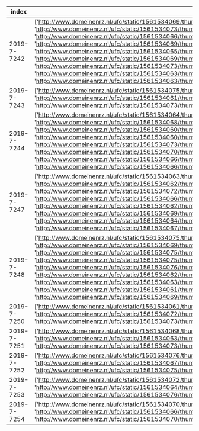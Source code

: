 index|image_urls|brand|model|model_specification|color|age|body_type|convertible|number_of_doors|length|height|width|wheelbase|foreign_registration|registration_number|taxi
-----|-----|-----|-----|-----|-----|-----|-----|-----|-----|-----|-----|-----|-----|-----|-----|-----
2019-7-7242|['http://www.domeinenrz.nl/ufc/static/1561534069/thumb/domeinenrz_sites/931a549259c4d1459047297cbbb29b88/1024/768/image.jpg', 'http://www.domeinenrz.nl/ufc/static/1561534073/thumb/domeinenrz_sites/bac0ff7604ef3d1d536596d1012be105/1024/768/image.jpg', 'http://www.domeinenrz.nl/ufc/static/1561534066/thumb/domeinenrz_sites/6ee0aeb4861e23924467c346871638ca/1024/768/image.jpg', 'http://www.domeinenrz.nl/ufc/static/1561534069/thumb/domeinenrz_sites/92ce3bd13876c537f936b73b65e5c7ed/1024/768/image.jpg', 'http://www.domeinenrz.nl/ufc/static/1561534065/thumb/domeinenrz_sites/5cb03b9bca6b67963cbda8f720276b84/1024/768/image.jpg', 'http://www.domeinenrz.nl/ufc/static/1561534069/thumb/domeinenrz_sites/8f276f1f6dcc45c2695f952ace7445a6/1024/768/image.jpg', 'http://www.domeinenrz.nl/ufc/static/1561534073/thumb/domeinenrz_sites/c15b42904b5d657a5227e013ce885c8c/1024/768/image.jpg', 'http://www.domeinenrz.nl/ufc/static/1561534063/thumb/domeinenrz_sites/35dddef401c46c4cc01e8242bd7c4e04/1024/768/image.jpg', 'http://www.domeinenrz.nl/ufc/static/1561534063/thumb/domeinenrz_sites/3139fc3658822f3ef631596f3b8167e9/1024/768/image.jpg']|AUDI|a3 sportback||GRIJS|1691.0|hatchback|False|4|4425.0|1477.0|1785.0|2620.0||XG-807-L|False
2019-7-7243|['http://www.domeinenrz.nl/ufc/static/1561534075/thumb/domeinenrz_sites/d1476d702aca029e71d0e696a8b99013/1024/768/image.jpg', 'http://www.domeinenrz.nl/ufc/static/1561534061/thumb/domeinenrz_sites/0f466e9f245aa29f9cdab7b419e84f7a/1024/768/image.jpg', 'http://www.domeinenrz.nl/ufc/static/1561534073/thumb/domeinenrz_sites/b5850ffa98cbdee1197a75a190f347b1/1024/768/image.jpg']|FIAT|punto||ZWART|2985.0|mpv|False|4|4065.0|1490.0|1687.0|2510.0||75-RBF-6|False
2019-7-7244|['http://www.domeinenrz.nl/ufc/static/1561534064/thumb/domeinenrz_sites/4b3b5b137dc1a20caf351ec917de6d8e/1024/768/image.jpg', 'http://www.domeinenrz.nl/ufc/static/1561534068/thumb/domeinenrz_sites/86c4c505cc9234ad2c370c43703c5ed6/1024/768/image.jpg', 'http://www.domeinenrz.nl/ufc/static/1561534060/thumb/domeinenrz_sites/007f774f0107a628a11958808ed5d00b/1024/768/image.jpg', 'http://www.domeinenrz.nl/ufc/static/1561534060/thumb/domeinenrz_sites/000ea91f42e0255dfca36c96e97cbd21/1024/768/image.jpg', 'http://www.domeinenrz.nl/ufc/static/1561534073/thumb/domeinenrz_sites/b931841d2ffce007e6b35b21002ca33c/1024/768/image.jpg', 'http://www.domeinenrz.nl/ufc/static/1561534070/thumb/domeinenrz_sites/9966f61ec66a8a4fe16b8a5e6e248bbd/1024/768/image.jpg', 'http://www.domeinenrz.nl/ufc/static/1561534066/thumb/domeinenrz_sites/66f76ef3545becc759b4d5fcbee0bf30/1024/768/image.jpg', 'http://www.domeinenrz.nl/ufc/static/1561534066/thumb/domeinenrz_sites/65f1a2ba69a536cad7345c18c6ab75ad/1024/768/image.jpg']|VOLKSWAGEN|polo||ZWART|3198.0|hatchback|False|-1|4064.0|1488.0|1682.0|2455.0||01-NKD-9|False
2019-7-7247|['http://www.domeinenrz.nl/ufc/static/1561534063/thumb/domeinenrz_sites/30fa03291cf78352c8fa9d9845238fb8/1024/768/image.jpg', 'http://www.domeinenrz.nl/ufc/static/1561534062/thumb/domeinenrz_sites/24a60b530259b650d3d0360aec9077e0/1024/768/image.jpg', 'http://www.domeinenrz.nl/ufc/static/1561534072/thumb/domeinenrz_sites/b169afcd49ac20adbc6d64a2fb7e742d/1024/768/image.jpg', 'http://www.domeinenrz.nl/ufc/static/1561534066/thumb/domeinenrz_sites/62f26851d36234a6b005bd531b7ba3fb/1024/768/image.jpg', 'http://www.domeinenrz.nl/ufc/static/1561534062/thumb/domeinenrz_sites/235fb8f8d8f7871d0958372fd1a95499/1024/768/image.jpg', 'http://www.domeinenrz.nl/ufc/static/1561534069/thumb/domeinenrz_sites/8e3b73f816f1442efc67aba34d2866d4/1024/768/image.jpg', 'http://www.domeinenrz.nl/ufc/static/1561534064/thumb/domeinenrz_sites/4128dd6ca7b45de61ed18dab3d051602/1024/768/image.jpg', 'http://www.domeinenrz.nl/ufc/static/1561534067/thumb/domeinenrz_sites/76ea0278fc4984d4238e100c60159312/1024/768/image.jpg']|FIAT|bravo||GRIJS|4388.0|mpv|False|-1|4340.0|||2600.0||15-XK-FH|False
2019-7-7248|['http://www.domeinenrz.nl/ufc/static/1561534075/thumb/domeinenrz_sites/dda9ea5514c060dbc330f743655fac66/1024/768/image.jpg', 'http://www.domeinenrz.nl/ufc/static/1561534069/thumb/domeinenrz_sites/8d70a15377f6ba5952b1084f0f027a81/1024/768/image.jpg', 'http://www.domeinenrz.nl/ufc/static/1561534075/thumb/domeinenrz_sites/e1b17c350163fa2e154c62d9e578d9dc/1024/768/image.jpg', 'http://www.domeinenrz.nl/ufc/static/1561534075/thumb/domeinenrz_sites/d8f3b73d64de1bde835b420785fb81ce/1024/768/image.jpg', 'http://www.domeinenrz.nl/ufc/static/1561534076/thumb/domeinenrz_sites/e8e859d82307f3af77f26e6d19ec2b70/1024/768/image.jpg', 'http://www.domeinenrz.nl/ufc/static/1561534062/thumb/domeinenrz_sites/158ffcadb900c0f77bcfc36050ad4cae/1024/768/image.jpg', 'http://www.domeinenrz.nl/ufc/static/1561534063/thumb/domeinenrz_sites/393e22cc8939648925d9ffb7c94508a9/1024/768/image.jpg', 'http://www.domeinenrz.nl/ufc/static/1561534061/thumb/domeinenrz_sites/0e72635c872b260790d572133a7c125a/1024/768/image.jpg', 'http://www.domeinenrz.nl/ufc/static/1561534069/thumb/domeinenrz_sites/8ef8fe0372b7b5f6fa835e64d92abeb5/1024/768/image.jpg']|BMW|328|||7714.0||True|-1|||||Litouws||
2019-7-7250|['http://www.domeinenrz.nl/ufc/static/1561534061/thumb/domeinenrz_sites/0c4896c9fd8d944469460d0e72e356c8/1024/768/image.jpg', 'http://www.domeinenrz.nl/ufc/static/1561534072/thumb/domeinenrz_sites/ae2dda524171424b13070883faf1295c/1024/768/image.jpg', 'http://www.domeinenrz.nl/ufc/static/1561534073/thumb/domeinenrz_sites/b5980c8376744b3782a0dec9a3ccc5df/1024/768/image.jpg']|MAZDA|6|sportbreak 2.0|GRIJS|5982.0|stationwagen|False|4|4700.0|1480.0|1780.0|2675.0||17-LK-TP|False
2019-7-7251|['http://www.domeinenrz.nl/ufc/static/1561534068/thumb/domeinenrz_sites/7e1c20abec70f076c9b774c014ec65b2/1024/768/image.jpg', 'http://www.domeinenrz.nl/ufc/static/1561534063/thumb/domeinenrz_sites/2d8eef4b3fc18844e0d37c3b9c55f56b/1024/768/image.jpg', 'http://www.domeinenrz.nl/ufc/static/1561534073/thumb/domeinenrz_sites/bf336ac4f0f8c5aa9ec1ca86caf6f731/1024/768/image.jpg']|MITSUBISHI|colt||GRIJS|3723.0|stationwagen|False|4|3940.0|1550.0|1695.0|2500.0||60-JBT-9|False
2019-7-7252|['http://www.domeinenrz.nl/ufc/static/1561534076/thumb/domeinenrz_sites/e5a743d3478f9428445eb800465f8b40/1024/768/image.jpg', 'http://www.domeinenrz.nl/ufc/static/1561534067/thumb/domeinenrz_sites/782985524319f029dd9232ba3546c207/1024/768/image.jpg', 'http://www.domeinenrz.nl/ufc/static/1561534075/thumb/domeinenrz_sites/e27582702bd449b34a158bd1b4b103d6/1024/768/image.jpg']|OPEL|vectra station wagon|z19dt e3|ZWART|5082.0|stationwagen|False|4|4822.0|1500.0|1798.0|2830.0||01-RS-FZ|False
2019-7-7253|['http://www.domeinenrz.nl/ufc/static/1561534072/thumb/domeinenrz_sites/a92ecbc376dd1f93ac98e152834e413a/1024/768/image.jpg', 'http://www.domeinenrz.nl/ufc/static/1561534064/thumb/domeinenrz_sites/47c2bf3d9f1a28b397956d20cedca39e/1024/768/image.jpg', 'http://www.domeinenrz.nl/ufc/static/1561534076/thumb/domeinenrz_sites/e9e21b78cf3252a0a7fdcc1c4d8beb00/1024/768/image.jpg']|OPEL|astra|h-cc z18xe|ZWART|5470.0|hatchback|False|4|4249.0|1460.0|1753.0|2614.0||75-PJ-KD|False
2019-7-7254|['http://www.domeinenrz.nl/ufc/static/1561534070/thumb/domeinenrz_sites/9c72d9776f7a5980513b9be99da73726/1024/768/image.jpg', 'http://www.domeinenrz.nl/ufc/static/1561534066/thumb/domeinenrz_sites/6e47eaae9ee352e046e52b9118aca320/1024/768/image.jpg', 'http://www.domeinenrz.nl/ufc/static/1561534070/thumb/domeinenrz_sites/96b0cba0d01d5be6f76aee034f37e153/1024/768/image.jpg']|RENAULT|espace|grand 3.5 aut|ZWART|5227.0|mpv|False|4|4861.0|1819.0|1894.0|2869.0||89-RF-XG|False

